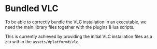 # Bundled VLC

To be able to correctly bundle the VLC installation in an executable,
we need the main library files together with the plugins & lua scripts.

This is currently achieved by providing the initial VLC installation files as 
a zip within the `assets/#platform#/vlc`.